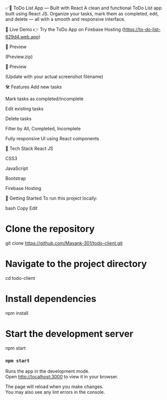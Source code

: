 ✅📝 ToDo List App — Built with React
A clean and functional ToDo List app built using React JS. Organize your tasks, mark them as completed, edit, and delete — all with a smooth and responsive interface.

🔗 Live Demo
👉 Try the ToDo App on Firebase Hosting
(https://to-do-list-629d4.web.app)

📸 Preview

(Preview.zip)

📸 Preview

(Update with your actual screenshot filename)

🛠 Features
Add new tasks

Mark tasks as completed/incomplete

Edit existing tasks

Delete tasks

Filter by All, Completed, Incomplete

Fully responsive UI using React components

📂 Tech Stack
React JS

CSS3

JavaScript 

Bootstrap

Firebase Hosting

🚀 Getting Started
To run this project locally:

bash
Copy
Edit
# Clone the repository
git clone https://github.com/Mayank-301/todo-client.git

# Navigate to the project directory
cd todo-client

# Install dependencies
npm install

# Start the development server
npm start

### `npm start`

Runs the app in the development mode.\
Open [http://localhost:3000](http://localhost:3000) to view it in your browser.

The page will reload when you make changes.\
You may also see any lint errors in the console.
